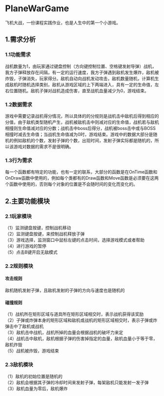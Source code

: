 # PlaneWarGame
飞机大战，一份课程实践作业，也是人生中的第一个小游戏。

## 1.需求分析
### 1.1功能需求
战机数量为1，由玩家通过键盘控制（方向键控制位置、空格键发射导弹）战机，我方子弹释放存在间隔，有一定的运行速度，我方子弹遇到敌机发生爆炸，敌机被炸毁，子弹消失，玩家得分。敌机自动向战机发动攻击，敌机数量随机，计算机生成敌机时随机选择类别，敌机从游戏区域的上下两端进入，具有一定的生命值，左右位置随机。敌机子弹对战机造成伤害，直至战机血量减少为0，游戏结束。

### 1.2数据需求
游戏中需要记录战机得分情况，所以具体的的分规则是战机击中敌机后得到相应的分值，由于敌机类型随机产生，战机被敌机击中则减对应的生命值，战机若与敌机相撞则生命值减对应的分数；战机击中boss后得分，战机被boss击中或与BOSS相撞时减去生命值；当战机生命值减为0时，游戏结束。游戏中的数据大部分是随机的例如敌机的个数，发射子弹的个数，出现时间，发射子弹实际都是随机的，所以该游戏对数据的需求不是很明确。

### 1.3行为需求
每一个函数都有特定的功能，也有一定的联系，大部分的函数是在OnTime函数和OnDraw函数中使用的，例如每个类都有的Draw函数和Move函数是必须要在这两个函数中使用的，否则每个对象的位置是不会随时间的变化而变化的。

## 2.主要功能模块
### 2.1玩家模块
（1）监测键盘按键，控制战机移动  
（2）监测键盘按键，来控制战机释放子弹  
（3）游戏选择，监测窗口中鼠标左键的点击时间，选择游戏模式或者帮助  
（4）进行游戏的暂停  
（5）点击B键开启无敌模式  
### 2.2规则模块
#### 攻击规则
敌机随机发射子弹，且敌机发射的子弹的方向与速度也是随机的
#### 碰撞规则
（1）战机所在矩形区域与道具所在矩形区域相交时，表示战机获得该奖励  
（2）子弹或炸弹本身的矩形区域和敌机或战机的矩形区域相交时，表示子弹或炸弹击中了敌机或战机  
（3）敌机击中战机，战机所掉的血量会根据战机的破坏力来定  
（4）战机击中敌机，敌机根据子弹的伤害掉指定的血量，敌机血量小于等于零，敌机炸毁  
（5）战机被炸毁，游戏结束  
### 2.3敌机模块
（1）敌机的初始位置是随机的  
（2）敌机会根据其子弹的冷却时间来发射子弹，每架敌机只能发射一发子弹  
（3）敌机血量为零后，敌机爆炸  
